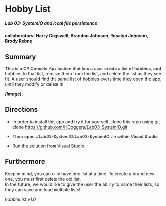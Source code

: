 # Hobby List
##### Lab 03: SystemIO and local file persistence  
#### collaborators: Harry Cogswell, Brandon Johnson, Rosalyn Johnson, Brody Rebne

## Summary
This is a C# Console Application that lets a user create a list of hobbies, add hobbies to that list, remove them from the list, and delete the list as they see fit. A user should find the same list of hobbies every time they open the app, until they modify or delete it!

**_(image)_**

## Directions
- In order to install this app and try it for yourself, clone this repo using
git clone https://github.com/HCoggers/Lab03-SystemIO.git

- Then open ./Lab03-SystemIO/Lab03-SystemIO.sln within Visual Studio

- Run the solution from Visual Studio.

## Furthermore
Keep in mind, you can only have one list at a time. To create a brand new one, you must first delete the old list.  
In the future, we would like to give the user the ability to name their lists, so they can save and load multiple lists!

*hobbieList v1.0*
